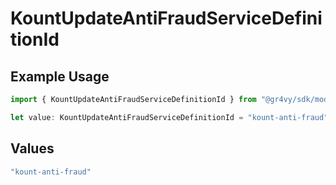 # KountUpdateAntiFraudServiceDefinitionId

## Example Usage

```typescript
import { KountUpdateAntiFraudServiceDefinitionId } from "@gr4vy/sdk/models/components";

let value: KountUpdateAntiFraudServiceDefinitionId = "kount-anti-fraud";
```

## Values

```typescript
"kount-anti-fraud"
```